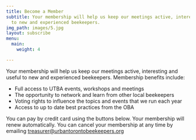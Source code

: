 ```yaml
---
title: Become a Member
subtitle: Your membership will help us keep our meetings active, interesting and useful
  to new and experienced beekeepers.
img_path: images/5.jpg
layout: subscribe
menu:
  main:
    weight: 4

---
```

Your membership will help us keep our meetings active, interesting and useful to new and experienced beekeepers. Membership benefits include:

* Full access to UTBA events, workshops and meetings
* The opportunity to network and learn from other local beekeepers
* Voting rights to influence the topics and events that we run each year
* Access to up to date best practices from the OBA

You can pay by credit card using the buttons below. Your membership will renew automatically. You can cancel your membership at any time by emailing treasurer@urbantorontobeekeepers.org